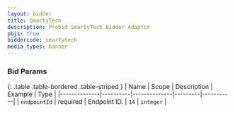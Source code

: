 ```yaml
---
layout: bidder
title: SmartyTech
description: Prebid SmartyTech Bidder Adaptor
pbjs: true
biddercode: smartytech
media_types: banner
---
```


### Bid Params

{: .table .table-bordered .table-striped }
| Name         | Scope    | Description  | Example | Type      |
|--------------|----------|--------------|---------|-----------|
| `endpointId` | required | Endpoint ID. | `14`    | `integer` | 
